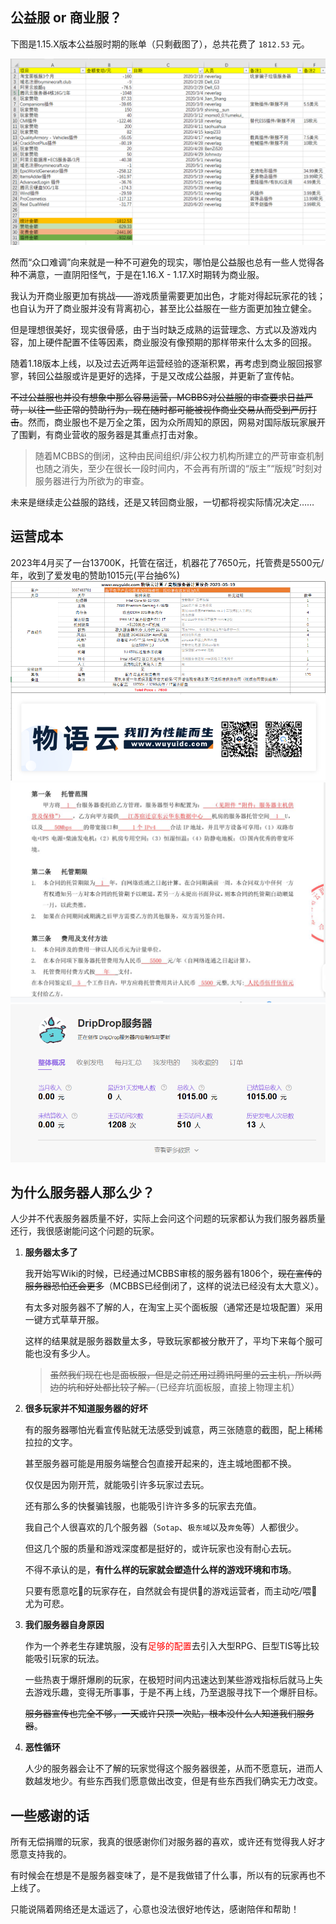 ## 公益服 or 商业服？

下图是1.15.X版本公益服时期的账单（只剩截图了），总共花费了 `1812.53` 元。

![公益服时期的账单](pics/donate/money.png)

然而“众口难调”向来就是一种不可避免的现实，哪怕是公益服也总有一些人觉得各种不满意，一直阴阳怪气，于是在1.16.X - 1.17.X时期转为商业服。

我认为开商业服更加有挑战——游戏质量需要更加出色，才能对得起玩家花的钱；也自认为开了商业服并没有背离初心，甚至比公益服在一些方面更加独立健全。

但是理想很美好，现实很骨感，由于当时缺乏成熟的运营理念、方式以及游戏内容，加上硬件配置不佳等因素，商业服没有像预期的那样带来什么太多的回报。

随着1.18版本上线，以及过去近两年运营经验的逐渐积累，再考虑到商业服回报寥寥，转回公益服或许是更好的选择，于是又改成公益服，并更新了宣传帖。

~~不过公益服也并没有想象中那么容易运营，MCBBS对公益服的审查要求日益严苛，以往一些正常的赞助行为，现在随时都可能被视作商业交易从而受到严厉打击~~。然而，商业服也不是万全之策，因为众所周知的原因，网易对国际版玩家展开了围剿，有商业营收的服务器是其重点打击对象。

> 随着MCBBS的倒闭，这种由民间组织/非公权力机构所建立的严苛审查机制也随之消失，至少在很长一段时间内，不会再有所谓的“版主”“版规”时刻对服务器进行为所欲为的审查。

未来是继续走公益服的路线，还是又转回商业服，一切都将视实际情况决定……

## 运营成本

2023年4月买了一台13700K，托管在宿迁，机器花了7650元，托管费是5500元/年，收到了爱发电的赞助1015元(平台抽6%)
![机器](pics/donate/server.png)
![电子合同](pics/donate/hetong.png)
![爱发电](pics/donate/aifadian.png)

## 为什么服务器人那么少？

人少并不代表服务器质量不好，实际上会问这个问题的玩家都认为我们服务器质量还行，我很感谢能问这个问题的玩家。

1. **服务器太多了**

    我开始写Wiki的时候，已经通过MCBBS审核的服务器有1806个，~~现在宣传的服务器恐怕还会更多~~（MCBBS已经倒闭了，这样的说法已经没有太大意义）。

    有太多对服务器不了解的人，在淘宝上买个面板服（通常还是垃圾配置）采用一键方式草草开服。

    这样的结果就是服务器数量太多，导致玩家都被分散开了，平均下来每个服可能也没有多少人。

    > ~~虽然我们现在也是面板服，但是之前还用过腾讯阿里的云主机，所以两边的坑和好处都比较了解。~~（已经弃坑面板服，直接上物理主机）

2. **很多玩家并不知道服务器的好坏**

    有的服务器哪怕光看宣传贴就无法感受到诚意，两三张随意的截图，配上稀稀拉拉的文字。

    甚至服务器可能是用服务端整合包直接开起来的，连主城地图都不换。

    仅仅是因为刚开荒，就能吸引许多玩家过去玩。

    还有那么多的快餐骗钱服，也能吸引许许多多的玩家去充值。

    我自己个人很喜欢的几个服务器（`Sotap`、`极东域`以及`奔兔`等）人都很少。

    但这几个服的质量和游戏深度都是挺好的，或许玩家也没有耐心去玩。
    
    不得不承认的是，**有什么样的玩家就会塑造什么样的游戏环境和市场**。
    
    只要有愿意吃💩的玩家存在，自然就会有提供💩的游戏运营者，而主动吃/喂💩尤为可悲。

3. **我们服务器自身原因**

    作为一个养老生存建筑服，没有<font color=red>足够的配置</font>去引入大型RPG、巨型TIS等比较能吸引玩家的玩法。

    一些热衷于爆肝爆刷的玩家，在极短时间内迅速达到某些游戏指标后就马上失去游戏乐趣，变得无所事事，于是不再上线，乃至退服寻找下一个爆肝目标。

    ~~服务器宣传也完全不够，一天或许只顶一次贴，根本没什么人知道我们服务器~~。

4. **恶性循环**

    人少的服务器会让不了解的玩家觉得这个服务器很差，从而不愿意玩，进而人数越发地少。有些东西我们愿意做出改变，但是有些东西我们确实无力改变。

## 一些感谢的话

所有无偿捐赠的玩家，我真的很感谢你们对服务器的喜欢，或许还有觉得我人好才愿意支持我的。

有时候会在想是不是服务器变味了，是不是我做错了什么事，所以有的玩家再也不上线了。

只能说隔着网络还是太遥远了，心意也没法很好地传达，感谢陪伴和帮助！
